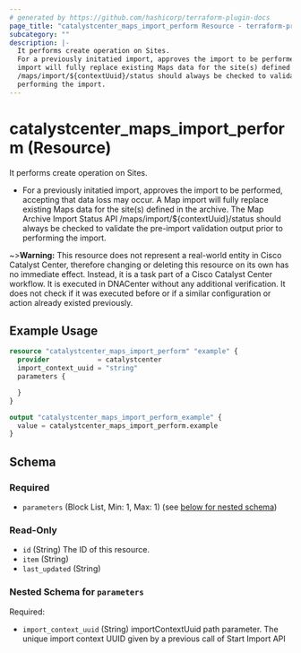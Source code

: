 ```yaml
---
# generated by https://github.com/hashicorp/terraform-plugin-docs
page_title: "catalystcenter_maps_import_perform Resource - terraform-provider-catalystcenter"
subcategory: ""
description: |-
  It performs create operation on Sites.
  For a previously initatied import, approves the import to be performed, accepting that data loss may occur.  A Map
  import will fully replace existing Maps data for the site(s) defined in the archive. The Map Archive Import Status API
  /maps/import/${contextUuid}/status should always be checked to validate the pre-import validation output prior to
  performing the import.
---
```


# catalystcenter_maps_import_perform (Resource)

It performs create operation on Sites.

- For a previously initatied import, approves the import to be performed, accepting that data loss may occur.  A Map
import will fully replace existing Maps data for the site(s) defined in the archive. The Map Archive Import Status API
/maps/import/${contextUuid}/status should always be checked to validate the pre-import validation output prior to
performing the import.



~>**Warning:**
This resource does not represent a real-world entity in Cisco Catalyst Center, therefore changing or deleting this resource on its own has no immediate effect.
Instead, it is a task part of a Cisco Catalyst Center workflow. It is executed in DNACenter without any additional verification. It does not check if it was executed before or if a similar configuration or action already existed previously.

## Example Usage

```terraform
resource "catalystcenter_maps_import_perform" "example" {
  provider            = catalystcenter
  import_context_uuid = "string"
  parameters {

  }
}

output "catalystcenter_maps_import_perform_example" {
  value = catalystcenter_maps_import_perform.example
}
```

<!-- schema generated by tfplugindocs -->
## Schema

### Required

- `parameters` (Block List, Min: 1, Max: 1) (see [below for nested schema](#nestedblock--parameters))

### Read-Only

- `id` (String) The ID of this resource.
- `item` (String)
- `last_updated` (String)

<a id="nestedblock--parameters"></a>
### Nested Schema for `parameters`

Required:

- `import_context_uuid` (String) importContextUuid path parameter. The unique import context UUID given by a previous call of Start Import API
